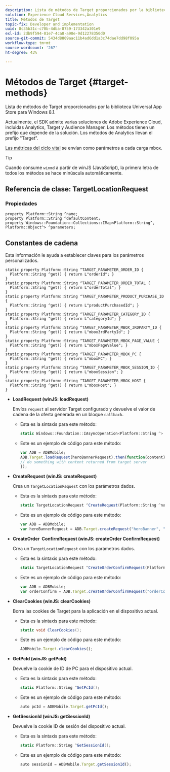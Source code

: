 ```yaml
---
description: Lista de métodos de Target proporcionados por la biblioteca Universal App Store para Windows 8.1.
solution: Experience Cloud Services,Analytics
title: Métodos de Target
topic-fix: Developer and implementation
uuid: 8c35b31c-c70b-4dba-8759-173342a301e9
exl-id: 2db9f594-01e7-4ca8-a90e-9d12278350d0
source-git-commit: 5434d8809aac11b4ad6dd1a3c74dae7dd98f095a
workflow-type: tm+mt
source-wordcount: '267'
ht-degree: 43%

---
```


# Métodos de Target {#target-methods}

Lista de métodos de Target proporcionados por la biblioteca Universal App Store para Windows 8.1.

Actualmente, el SDK admite varias soluciones de Adobe Experience Cloud, incluidas Analytics, Target y Audience Manager. Los métodos tienen un prefijo que depende de la solución. Los métodos de Analytics llevan el prefijo &quot;Target&quot;.

[Las métricas del ciclo vital](/help/windows-appstore/metrics.md) se envían como parámetros a cada carga mbox.

>[!TIP]
>
>Cuando consume `winmd` a partir de winJS (JavaScript), la primera letra de todos los métodos se hace minúscula automáticamente.

## Referencia de clase: TargetLocationRequest

### Propiedades

```
property Platform::String ^name; 
property Platform::String ^defaultContent; 
property Windows::Foundation::Collections::IMap<Platform::String^, Platform::Object^> ^parameters;
```

## Constantes de cadena

Esta información le ayuda a establecer claves para los parámetros personalizados.

```
static property Platform::String ^TARGET_PARAMETER_ORDER_ID { 
  Platform::String ^get() { return L"orderId"; } 
} 
static property Platform::String ^TARGET_PARAMETER_ORDER_TOTAL { 
  Platform::String ^get() { return L"orderTotal"; } 
} 
static property Platform::String ^TARGET_PARAMETER_PRODUCT_PURCHASE_ID { 
  Platform::String ^get() { return L"productPurchasedId"; } 
} 
static property Platform::String ^TARGET_PARAMETER_CATEGORY_ID { 
  Platform::String ^get() { return L"categoryId"; } 
} 
static property Platform::String ^TARGET_PARAMETER_MBOX_3RDPARTY_ID { 
  Platform::String ^get() { return L"mbox3rdPartyId"; } 
} 
static property Platform::String ^TARGET_PARAMETER_MBOX_PAGE_VALUE { 
  Platform::String ^get() { return L"mboxPageValue"; } 
} 
static property Platform::String ^TARGET_PARAMETER_MBOX_PC { 
  Platform::String ^get() { return L"mboxPC"; } 
} 
static property Platform::String ^TARGET_PARAMETER_MBOX_SESSION_ID { 
  Platform::String ^get() { return L"mboxSession"; } 
} 
static property Platform::String ^TARGET_PARAMETER_MBOX_HOST { 
  Platform::String ^get() { return L"mboxHost"; } 
}
```

* **LoadRequest (winJS: loadRequest)**

   Envíos `request` al servidor Target configurado y devuelve el valor de cadena de la oferta generada en un bloque `callback`.

   * Esta es la sintaxis para este método:

      ```csharp
      static Windows::Foundation::IAsyncOperation<Platform::String ^> ^LoadRequest(TargetLocationRequest ^request);
      ```

   * Este es un ejemplo de código para este método:

      ```js
      var ADB = ADBMobile; 
      ADB.Target.loadRequest(heroBannerRequest).then(function(content) { 
      // do something with content returned from target server 
      });
      ```

* **CreateRequest (winJS: createRequest)**

   Crea un `TargetLocationRequest` con los parámetros dados.

   * Esta es la sintaxis para este método:

      ```csharp
      static TargetLocationRequest ^CreateRequest(Platform::String ^name, Platform::String ^defaultContent, Windows::Foundation::Collections::IMap<Platform::String^, Platform::Object^> ^parameters); 
      ```

   * Este es un ejemplo de código para este método:

      ```js
      var ADB = ADBMobile; 
      var heroBannerRequest = ADB.Target.createRequest("heroBanner", "default.png", null); 
      ```

* **CreateOrder &#x200B; ConfirmRequest (winJS: createOrder &#x200B; ConfirmRequest)**

   Crea un `TargetLocationRequest` con los parámetros dados.

   * Esta es la sintaxis para este método:

      ```csharp
      static TargetLocationRequest ^CreateOrderConfirmRequest(Platform::String ^name, Platform::String ^orderId, Platform::String ^orderTotal, Platform::String ^productPurchasedId, Windows::Foundation::Collections::IMap<Platform::String^, Platform::Object> ^parameters); 
      ```

   * Este es un ejemplo de código para este método:

      ```js
      var ADB = ADBMobile; 
      var orderConfirm = ADB.Target.createOrderConfirmRequest("orderConfirm", "order", "47.88", "3722", null); 
      ```

* **ClearCookies (winJS: clearCookies)**

   Borra las cookies de Target para la aplicación en el dispositivo actual.

   * Esta es la sintaxis para este método:

      ```csharp
      static void ClearCookies(); 
      ```

   * Este es un ejemplo de código para este método:

      ```js
      ADBMobile.Target.clearCookies();
      ```

* **GetPcId (winJS: getPcId)**

   Devuelve la cookie de ID de PC para el dispositivo actual.

   * Esta es la sintaxis para este método:

      ```csharp
      static Platform::String ^GetPcId();
      ```

   * Este es un ejemplo de código para este método:

      ```js
      auto pcId = ADBMobile.Target.getPcId(); 
      ```

* **GetSessionId (winJS: getSessionId)**

   Devuelve la cookie ID de sesión del dispositivo actual.

   * Esta es la sintaxis para este método:

      ```csharp
      static Platform::String ^GetSessionId(); 
      ```

   * Este es un ejemplo de código para este método:

      ```js
      auto sessionId = ADBMobile.Target.getSessionId(); 
      ```
